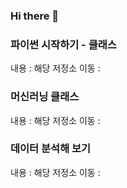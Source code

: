 ### Hi there 👋

### 파이썬 시작하기 - 클래스
내용 :
해당 저정소 이동 : 

### 머신러닝 클래스
내용 :
해당 저정소 이동 : 

### 데이터 분석해 보기
내용 :
해당 저정소 이동 : 
<!--
**P-C-Space/P-C-Space** is a ✨ _special_ ✨ repository because its `README.md` (this file) appears on your GitHub profile.

Here are some ideas to get you started:

- 🔭 I’m currently working on ...
- 🌱 I’m currently learning ...
- 👯 I’m looking to collaborate on ...
- 🤔 I’m looking for help with ...
- 💬 Ask me about ...
- 📫 How to reach me: ...
- 😄 Pronouns: ...
- ⚡ Fun fact: ...
-->
